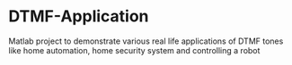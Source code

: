 # DTMF-Application
Matlab project to demonstrate various real life applications of DTMF tones like home automation, home security system and controlling a robot
